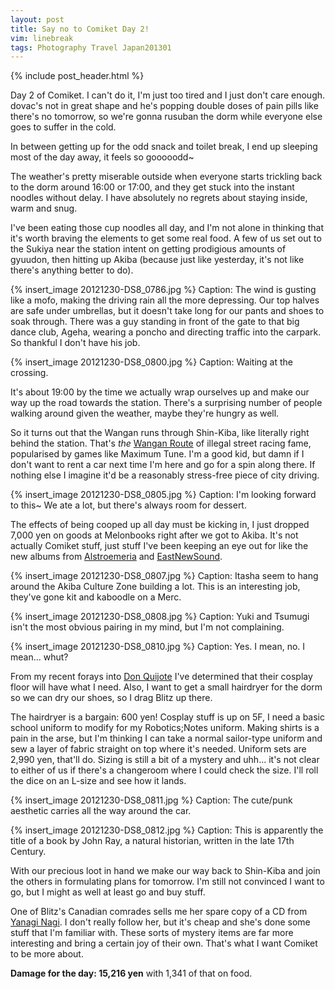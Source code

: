 ```yaml
---
layout: post
title: Say no to Comiket Day 2!
vim: linebreak
tags: Photography Travel Japan201301
---
```


{% include post_header.html %}

Day 2 of Comiket. I can't do it, I'm just too tired and I just don't care enough. dovac's not in great shape and he's popping double doses of pain pills like there's no tomorrow, so we're gonna rusuban the dorm while everyone else goes to suffer in the cold.

In between getting up for the odd snack and toilet break, I end up sleeping most of the day away, it feels so gooooodd~

The weather's pretty miserable outside when everyone starts trickling back to the dorm around 16:00 or 17:00, and they get stuck into the instant noodles without delay. I have absolutely no regrets about staying inside, warm and snug.

I've been eating those cup noodles all day, and I'm not alone in thinking that it's worth braving the elements to get some real food. A few of us set out to the Sukiya near the station intent on getting prodigious amounts of gyuudon, then hitting up Akiba (because just like yesterday, it's not like there's anything better to do).

{% insert_image 20121230-DS8_0786.jpg %}
Caption: The wind is gusting like a mofo, making the driving rain all the more depressing. Our top halves are safe under umbrellas, but it doesn't take long for our pants and shoes to soak through. There was a guy standing in front of the gate to that big dance club, Ageha, wearing a poncho and directing traffic into the carpark. So thankful I don't have his job.

{% insert_image 20121230-DS8_0800.jpg %}
Caption: Waiting at the crossing.

It's about 19:00 by the time we actually wrap ourselves up and make our way up the road towards the station. There's a surprising number of people walking around given the weather, maybe they're hungry as well.

So it turns out that the Wangan runs through Shin-Kiba, like literally right behind the station. That's *the* [Wangan Route](http://en.wikipedia.org/wiki/Bayshore_Route) of illegal street racing fame, popularised by games like Maximum Tune. I'm a good kid, but damn if I don't want to rent a car next time I'm here and go for a spin along there. If nothing else I imagine it'd be a reasonably stress-free piece of city driving.

{% insert_image 20121230-DS8_0805.jpg %}
Caption: I'm looking forward to this~ We ate a lot, but there's always room for dessert.

The effects of being cooped up all day must be kicking in, I just dropped 7,000 yen on goods at Melonbooks right after we got to Akiba. It's not actually Comiket stuff, just stuff I've been keeping an eye out for like the new albums from [Alstroemeria](http://alst.net/2012/12/22/arcd0039-dominated-dancehall/) and [EastNewSound](http://e-ns.net/discography/ens0023.html).

{% insert_image 20121230-DS8_0807.jpg %}
Caption: Itasha seem to hang around the Akiba Culture Zone building a lot. This is an interesting job, they've gone kit and kaboodle on a Merc.

{% insert_image 20121230-DS8_0808.jpg %}
Caption: Yuki and Tsumugi isn't the most obvious pairing in my mind, but I'm not complaining.

{% insert_image 20121230-DS8_0810.jpg %}
Caption: Yes. I mean, no. I mean... whut?

From my recent forays into [Don Quijote](http://en.wikipedia.org/wiki/Don_Quijote_%28store%29) I've determined that their cosplay floor will have what I need. Also, I want to get a small hairdryer for the dorm so we can dry our shoes, so I drag Blitz up there.

The hairdryer is a bargain: 600 yen! Cosplay stuff is up on 5F, I need a basic school uniform to modify for my Robotics;Notes uniform. Making shirts is a pain in the arse, but I'm thinking I can take a normal sailor-type uniform and sew a layer of fabric straight on top where it's needed. Uniform sets are 2,990 yen, that'll do. Sizing is still a bit of a mystery and uhh... it's not clear to either of us if there's a changeroom where I could check the size. I'll roll the dice on an L-size and see how it lands.

{% insert_image 20121230-DS8_0811.jpg %}
Caption: The cute/punk aesthetic carries all the way around the car.

{% insert_image 20121230-DS8_0812.jpg %}
Caption: This is apparently the title of a book by John Ray, a natural historian, written in the late 17th Century.

With our precious loot in hand we make our way back to Shin-Kiba and join the others in formulating plans for tomorrow. I'm still not convinced I want to go, but I might as well at least go and buy stuff.

One of Blitz's Canadian comrades sells me her spare copy of a CD from [Yanagi Nagi](http://www.tamstarrecords.jp/release/2012_yanaginagi.html). I don't really follow her, but it's cheap and she's done some stuff that I'm familiar with. These sorts of mystery items are far more interesting and bring a certain joy of their own. That's what I want Comiket to be more about.


**Damage for the day: 15,216 yen** with 1,341 of that on food.


